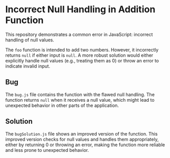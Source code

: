 # Incorrect Null Handling in Addition Function

This repository demonstrates a common error in JavaScript: incorrect handling of null values.

The `foo` function is intended to add two numbers. However, it incorrectly returns `null` if either input is `null`.  A more robust solution would either explicitly handle null values (e.g., treating them as 0) or throw an error to indicate invalid input.

## Bug

The `bug.js` file contains the function with the flawed null handling.  The function returns `null` when it receives a null value, which might lead to unexpected behavior in other parts of the application.

## Solution

The `bugSolution.js` file shows an improved version of the function. This improved version checks for null values and handles them appropriately, either by returning 0 or throwing an error, making the function more reliable and less prone to unexpected behavior.

